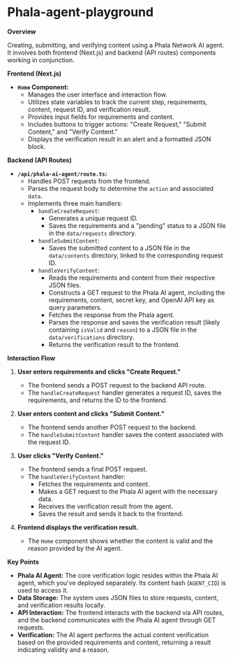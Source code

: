 # Phala-agent-playground

**Overview**

Creating, submitting, and verifying content using a Phala Network AI agent. It involves both frontend (Next.js) and backend (API routes) components working in conjunction.

**Frontend (Next.js)**

* **`Home` Component:**
    * Manages the user interface and interaction flow.
    * Utilizes state variables to track the current step, requirements, content, request ID, and verification result.
    * Provides input fields for requirements and content.
    * Includes buttons to trigger actions: "Create Request," "Submit Content," and "Verify Content."
    * Displays the verification result in an alert and a formatted JSON block.

**Backend (API Routes)**

* **`/api/phala-ai-agent/route.ts`:**
    * Handles POST requests from the frontend.
    * Parses the request body to determine the `action` and associated `data`.
    * Implements three main handlers:
        * `handleCreateRequest`:
            * Generates a unique request ID.
            * Saves the requirements and a "pending" status to a JSON file in the `data/requests` directory.
        * `handleSubmitContent`:
            * Saves the submitted content to a JSON file in the `data/contents` directory, linked to the corresponding request ID.
        * `handleVerifyContent`:
            * Reads the requirements and content from their respective JSON files.
            * Constructs a GET request to the Phala AI agent, including the requirements, content, secret key, and OpenAI API key as query parameters.
            * Fetches the response from the Phala agent.
            * Parses the response and saves the verification result (likely containing `isValid` and `reason`) to a JSON file in the `data/verifications` directory.
            * Returns the verification result to the frontend.

**Interaction Flow**

1. **User enters requirements and clicks "Create Request."**
   * The frontend sends a POST request to the backend API route.
   * The `handleCreateRequest` handler generates a request ID, saves the requirements, and returns the ID to the frontend.

2. **User enters content and clicks "Submit Content."**
   * The frontend sends another POST request to the backend.
   * The `handleSubmitContent` handler saves the content associated with the request ID.

3. **User clicks "Verify Content."**
   * The frontend sends a final POST request.
   * The `handleVerifyContent` handler:
     * Fetches the requirements and content.
     * Makes a GET request to the Phala AI agent with the necessary data.
     * Receives the verification result from the agent.
     * Saves the result and sends it back to the frontend.

4. **Frontend displays the verification result.**
   * The `Home` component shows whether the content is valid and the reason provided by the AI agent.

**Key Points**

* **Phala AI Agent:** The core verification logic resides within the Phala AI agent, which you've deployed separately. Its content hash (`AGENT_CID`) is used to access it.
* **Data Storage:** The system uses JSON files to store requests, content, and verification results locally.
* **API Interaction:** The frontend interacts with the backend via API routes, and the backend communicates with the Phala AI agent through GET requests.
* **Verification:** The AI agent performs the actual content verification based on the provided requirements and content, returning a result indicating validity and a reason. 
